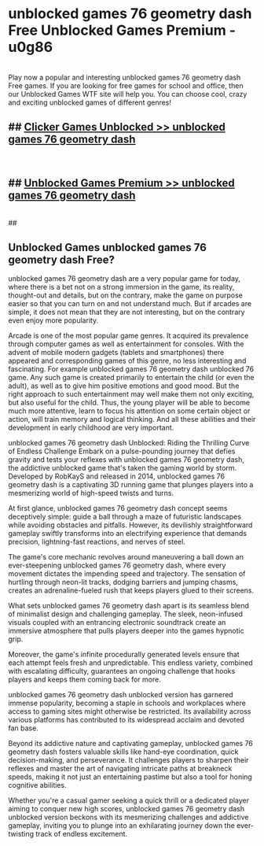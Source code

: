 # unblocked games 76 geometry dash Free Unblocked Games Premium - u0g86 <br>
<br>
Play now a popular and interesting unblocked games 76 geometry dash Free games. If you are looking for free games for school and office, then our Unblocked Games WTF site will help you. You can choose cool, crazy and exciting unblocked games of different genres!


## ##  [Clicker Games Unblocked >> unblocked games 76 geometry dash](http://freeplayer.one?title=unblocked_games_76_geometry_dash&ref=M1)
  <br>

##  ## [Unblocked Games Premium >> unblocked games 76 geometry dash](http://freeplayer.one?title=unblocked_games_76_geometry_dash&ref=M1)
  <br>
  ##



## Unblocked Games unblocked games 76 geometry dash Free?

unblocked games 76 geometry dash are a very popular game for today, where there is a bet not on a strong immersion in the game, its reality, thought-out and details, but on the contrary, make the game on purpose easier so that you can turn on and not understand much. But if arcades are simple, it does not mean that they are not interesting, but on the contrary even enjoy more popularity.

Arcade is one of the most popular game genres. It acquired its prevalence through computer games as well as entertainment for consoles. With the advent of mobile modern gadgets (tablets and smartphones) there appeared and corresponding games of this genre, no less interesting and fascinating. For example unblocked games 76 geometry dash unblocked 76 game. Any such game is created primarily to entertain the child (or even the adult), as well as to give him positive emotions and good mood. But the right approach to such entertainment may well make them not only exciting, but also useful for the child. Thus, the young player will be able to become much more attentive, learn to focus his attention on some certain object or action, will train memory and logical thinking. And all these abilities and their development in early childhood are very important.

unblocked games 76 geometry dash Unblocked: Riding the Thrilling Curve of Endless Challenge
Embark on a pulse-pounding journey that defies gravity and tests your reflexes with unblocked games 76 geometry dash, the addictive unblocked game that's taken the gaming world by storm. Developed by RobKayS and released in 2014, unblocked games 76 geometry dash is a captivating 3D running game that plunges players into a mesmerizing world of high-speed twists and turns.

At first glance, unblocked games 76 geometry dash concept seems deceptively simple: guide a ball through a maze of futuristic landscapes while avoiding obstacles and pitfalls. However, its devilishly straightforward gameplay swiftly transforms into an electrifying experience that demands precision, lightning-fast reactions, and nerves of steel.

The game's core mechanic revolves around maneuvering a ball down an ever-steepening unblocked games 76 geometry dash, where every movement dictates the impending speed and trajectory. The sensation of hurtling through neon-lit tracks, dodging barriers and jumping chasms, creates an adrenaline-fueled rush that keeps players glued to their screens.

What sets unblocked games 76 geometry dash apart is its seamless blend of minimalist design and challenging gameplay. The sleek, neon-infused visuals coupled with an entrancing electronic soundtrack create an immersive atmosphere that pulls players deeper into the games hypnotic grip.

Moreover, the game's infinite procedurally generated levels ensure that each attempt feels fresh and unpredictable. This endless variety, combined with escalating difficulty, guarantees an ongoing challenge that hooks players and keeps them coming back for more.

unblocked games 76 geometry dash unblocked version has garnered immense popularity, becoming a staple in schools and workplaces where access to gaming sites might otherwise be restricted. Its availability across various platforms has contributed to its widespread acclaim and devoted fan base.

Beyond its addictive nature and captivating gameplay, unblocked games 76 geometry dash fosters valuable skills like hand-eye coordination, quick decision-making, and perseverance. It challenges players to sharpen their reflexes and master the art of navigating intricate paths at breakneck speeds, making it not just an entertaining pastime but also a tool for honing cognitive abilities.

Whether you're a casual gamer seeking a quick thrill or a dedicated player aiming to conquer new high scores, unblocked games 76 geometry dash unblocked version beckons with its mesmerizing challenges and addictive gameplay, inviting you to plunge into an exhilarating journey down the ever-twisting track of endless excitement.
